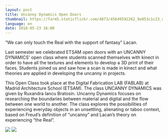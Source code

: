 ```yaml
---
layout: post
title: Uncanny Dynamics Open Doors
thumbnail: https://farm5.staticflickr.com/4873/45649592262_9a953c1c23_o_d.jpg
language: en
date: 2018-05-23 16:00
---
```


“We can only touch the Real with the support of fantasy” Lacan.

Last semester we celebrated ETSAM open doors with an UNCANNY DYNAMICS' open class where students scanned themselves with kinect in order to have all the textures and elements to develop a 3D print of their faces. Students joined us and saw how a scan is made in kinect and what theories are applied in developing the uncanny in projects.

This Open Class took place at the Digital Fabrication LAB (FABLAB) at Madrid Architecture School (ETSAM). The class UNCANNY DYNAMICS was given by Ruxandra Iancu Bratosin. Uncanny Dynamics focuses on researching the boundaries between material and digital and the flow between one world to another. The class explores the possibilities of experiencing everyday objects in an unsettling, alienating or taboo context, based on Freud’s definition of “uncanny” and Lacan’s theory on experiencing “the Real”.

![](https://farm5.staticflickr.com/4805/31810771038_63809d2eb3_o.jpg)
![](https://farm5.staticflickr.com/4871/44768961935_b0f7af7f6b_o_d.jpg)
